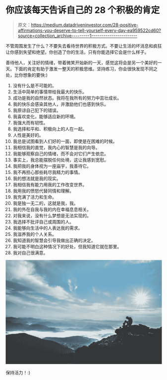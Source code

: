 # 你应该每天告诉自己的 28 个积极的肯定

> 原文：<https://medium.datadriveninvestor.com/28-positive-affirmations-you-deserve-to-tell-yourself-every-day-ea959522cd60?source=collection_archive---------1----------------------->

不管周围发生了什么？不要失去看待世界的积极方式。不要让生活的坏消息和疯狂让你感到失望和绝望。你创造了你的生活，只有你能选择它会是什么样子。

善待他人，关注好的情绪，带着微笑开始新的一天，感觉这将会是另一个美好的一天。下面的肯定有助于激发一整天的积极思维。坚持练习，你会很快发现不同之处，比你想象的要快:)

1.  没有什么是不可能的。
2.  生活中简单的事情带给我最大的快乐。
3.  成功是我的自然状态。我将在我所有的努力中茁壮成长。
4.  我的快乐会感染其他人，并激励他们也感到快乐。
5.  我原谅自己犯下的错误。
6.  我喜欢变化，能够适应新的环境。
7.  我强大而有韧性。
8.  我选择和平和、积极向上的人在一起。
9.  人性是美好的。
10.  我总是试图看到人们好的一面，即使是在困难的时候。
11.  我相信我的直觉，我内心的智慧是我的向导。
12.  我能够观察自己的情绪，而不会对它们产生依恋。
13.  事实上，我总能摆脱任何处境，这让我感到宽慰。
14.  我把我的身体视为一座庙宇，我善待它。
15.  我不再担心那些耗尽我精力的事情。
16.  我的想法就是我的现实。
17.  我相信我有能力用我的工作改变世界。
18.  我用我的愤怒代替同情和理解。
19.  我充满了活力和生命。
20.  我是独一无二的，这就是我，我。
21.  我的外在自我与我的内在幸福息息相关。
22.  对我来说，没有什么梦想是无法实现的。
23.  我选择不批评自己或周围的人。
24.  我能够向生活中的人表达我的需求。
25.  我滋养我的个人关系。
26.  我知道我的智慧会引导我做出正确的决定。
27.  我可能不明白这种情况下的好处，但我知道它就在那里。
28.  我对自己很满意。

![](img/b0ef1d3dfdc89f1c1e1ad8d5cd278269.png)

保持活力！:)